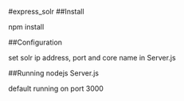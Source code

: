 #express_solr
##Install

npm install

##Configuration

set solr ip address, port and core name in Server.js

##Running
nodejs Server.js 

default running on port 3000 
